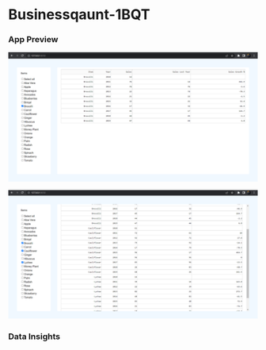 # Businessqaunt-1BQT

### App Preview

![Businessqaunt-1BQT/Businessqaunt/DashApp/](https://github.com/HarshNarwariya/Businessqaunt-1BQT/blob/main/Businessqaunt/Images/App%201.png "Initially Brocolli is selected")

![Businessqaunt-1BQT/Businessqaunt/DashApp/](https://github.com/HarshNarwariya/Businessqaunt-1BQT/blob/main/Businessqaunt/Images/App%202.png "When Brocolli, Cauliflower and Lychee is selected")

### Data Insights
